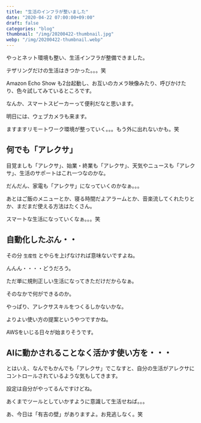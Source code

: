 ```yaml
---
title: "生活のインフラが整いました"
date: "2020-04-22 07:00:00+09:00"
draft: false
categories: "blog"
thumbnail: "/img/20200422-thumbnail.jpg"
webp: "/img/20200422-thumbnail.webp"
---
```


やっとネット環境も整い、生活インフラが整備できました。

テザリングだけの生活はきつかった。。。笑

Amazon Echo Show も2台起動し、お互いのカメラ映像みたり、呼びかけたり、色々試してみているところです。

なんか、スマートスピーカーって便利だなと思います。

明日には、ウェブカメラも来ます。

ますますリモートワーク環境が整っていく。。。もう外に出れないかも。笑

## 何でも「アレクサ」

目覚ましも「アレクサ」、始業・終業も「アレクサ」、天気やニュースも「アレクサ」、生活のサポートはこれ一つなのかな。

だんだん、家電も「アレクサ」になっていくのかなぁ。。。

あとはご飯のメニューとか、寝る時間だよアラームとか、音楽流してくれたりとか、まだまだ使える方法はたくさん。

スマートな生活になっていくなぁ。。。笑

## 自動化したぶん・・

その分 `生産性` とやらを上げなければ意味ないですよね。

んんん・・・・どうだろう。

ただ単に規則正しい生活になってきただけだからなぁ。

そのなかで何ができるのか。

やっぱり、アレクサスキルをつくるしかないかな。

よりよい使い方の提案というやつですかね。

AWSをいじる日々が始まりそうです。

## AIに動かされることなく活かす使い方を・・・

とはいえ、なんでもかんでも「アレクサ」でこなすと、自分の生活がアレクサにコントロールされているような気もしてきます。

設定は自分がやってるんですけどね。

あくまでツールとしていかすように意識して生活せねば。。。

あ、今日は「有吉の壁」がありますよ。お見逃しなく。笑
